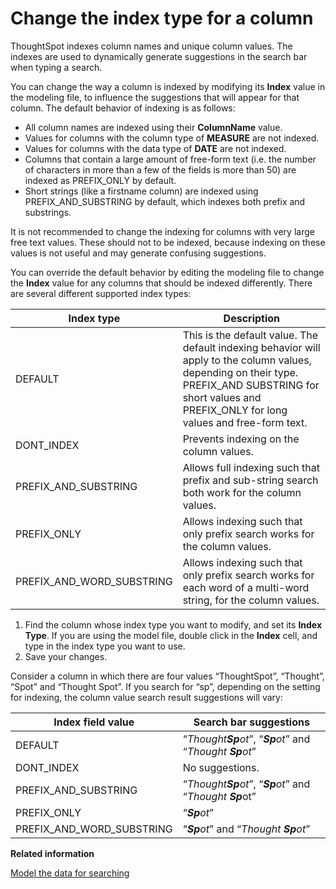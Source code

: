 # Change the index type for a column

ThoughtSpot indexes column names and unique column values. The indexes are used to dynamically generate suggestions in the search bar when typing a search.

You can change the way a column is indexed by modifying its **Index** value in the modeling file, to influence the suggestions that will appear for that column. The default behavior of indexing is as follows:

-   All column names are indexed using their **ColumnName** value.
-   Values for columns with the column type of **MEASURE** are not indexed.
-   Values for columns with the data type of **DATE** are not indexed.
-   Columns that contain a large amount of free-form text \(i.e. the number of characters in more than a few of the fields is more than 50\) are indexed as PREFIX\_ONLY by default.
-   Short strings \(like a firstname column\) are indexed using PREFIX\_AND\_SUBSTRING by default, which indexes both prefix and substrings.

It is not recommended to change the indexing for columns with very large free text values. These should not to be indexed, because indexing on these values is not useful and may generate confusing suggestions.

You can override the default behavior by editing the modeling file to change the **Index** value for any columns that should be indexed differently. There are several different supported index types:

|Index type|Description|
|----------|-----------|
|DEFAULT|This is the default value. The default indexing behavior will apply to the column values, depending on their type. PREFIX\_AND SUBSTRING for short values and PREFIX\_ONLY for long values and free-form text.|
|DONT\_INDEX|Prevents indexing on the column values.|
|PREFIX\_AND\_SUBSTRING|Allows full indexing such that prefix and sub-string search both work for the column values.|
|PREFIX\_ONLY|Allows indexing such that only prefix search works for the column values.|
|PREFIX\_AND\_WORD\_SUBSTRING|Allows indexing such that only prefix search works for each word of a multi-word string, for the column values.|

1.   Find the column whose index type you want to modify, and set its **Index Type**. If you are using the model file, double click in the **Index** cell, and type in the index type you want to use.
2.   Save your changes. 

Consider a column in which there are four values “ThoughtSpot”, “Thought”, “Spot” and “Thought Spot”. If you search for “sp”, depending on the setting for indexing, the column value search result suggestions will vary:

|**Index** field value|Search bar suggestions|
|---------------------|----------------------|
|DEFAULT|“*Thought**Sp**ot*”, “***Sp**ot*” and “*Thought **Sp**ot*”|
|DONT\_INDEX|No suggestions.|
|PREFIX\_AND\_SUBSTRING|“*Thought**Sp**ot*”, “***Sp**ot*” and “*Thought **Sp***ot”|
|PREFIX\_ONLY|“***Sp**ot*”|
|PREFIX\_AND\_WORD\_SUBSTRING|“***Sp**ot*” and “*Thought **Sp**ot*”|

**Related information**  


[Model the data for searching](semantic_modeling.html#)

